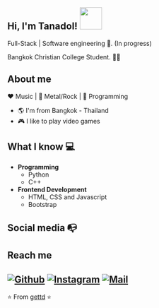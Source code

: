 <h2> Hi, I'm Tanadol! <img src="https://media.giphy.com/media/mGcNjsfWAjY5AEZNw6/giphy.gif" width="50"></h2>

Full-Stack | Software engineering :robot:. (In progress)

Bangkok Christian College Student. :man_technologist:

## About me 

:heart: Music | 🧡 Metal/Rock | 💛 Programming

- :earth_americas: I'm from Bangkok - Thailand
- :video_game: I like to play video games

## What I know :computer:
- **Programming**
	- Python 
	- C++
- **Frontend Development**
	- HTML, CSS and Javascript
	- Bootstrap

## Social media :mailbox_with_no_mail:

## Reach me 
[![Github](https://img.shields.io/github/followers/gettd?label=Follow&style=social)](https://github.com/gettd)
[![Instagram](https://img.shields.io/badge/-@get.td-red?style=flat-square&logo=instagram&logoColor=white&link=https://www.instagram.com/get.td/)](https://www.instagram.com/get.td/)
[![Mail](https://img.shields.io/badge/-getchunt@gmail.com-gray?style=flat-square&logo=gmail&logoColor=red&link=https://www.mail.google.com/in/getchunt-8552b5110/)](mailto:getchunt@gmail.com)
---
⭐️ From [gettd](https://github.com/gettd) ⭐️
